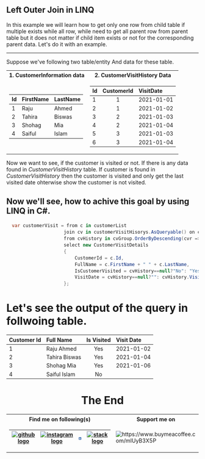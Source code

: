 ## Left Outer Join in LINQ

In this example we will learn how to get only one row from child table if multiple exists while all row, while need to get all parent row from parent table but it does 
not matter if child item exists or not for the corresponding parent data. Let's do it with an example. 

---
Suppose we've following two table/entity And data for these table.

<table>
<tr><th>1. CustomerInformation data</th><th>2. CustomerVisitHistory Data</th></tr>
<tr><td>

| Id            | FirstName     | LastName  |
| ------------- |:------------- |:----------|
| 1             | Raju          | Ahmed     |
| 2             | Tahira        | Biswas    |
| 3             | Shohag        | Mia       |
| 4             | Saiful        | Islam     |

</td><td>

| Id            | CustomerId    | VisitDate  |
| ------------- |:-------------:|:-----------|
| 1             | 1             | 2021-01-01 |
| 2             | 1             | 2021-01-02 |
| 3             | 2             | 2021-01-03 |
| 4             | 2             | 2021-01-04 |
| 5             | 3             | 2021-01-03 |
| 6             | 3             | 2021-01-04 |

</td></tr> </table>


Now we want to see, if the customer is visited or not. If there is any data found in *CustomerVisitHistory* table. If customer is found in *CustomerVisitHistory* then the customer
is visited and only get the last visited date ohterwise show the customer is not visited. 

## Now we'll see, how to achive this goal by using LINQ in C#.
 ```csharp
   var customerVisit = from c in customerList
                      join cv in customerVisitHisorys.AsQueryable() on c.Id equals cv.CustomerId into cvGroup
                      from cvHistory in cvGroup.OrderByDescending(cvr => cvr.Id).Take(1).DefaultIfEmpty()
                      select new CustomerVisitDetails
                      {
                          CustomerId = c.Id,
                          FullName = c.FirstName + " " + c.LastName,
                          IsCustomerVisited = cvHistory==null?"No": "Yes",
                          VisitDate = cvHistory==null?"": cvHistory.VisitDate
                      };
```
# Let's see the output of the query in follwoing table.
| Customer Id   | Full Name     | Is Visited | Visit Date |
| :------------ |:--------------|:----------:|:-----------|
| 1             | Raju Ahmed    | Yes        | 2021-01-02 |
| 2             | Tahira Biswas | Yes        | 2021-01-04 |
| 3             | Shohag Mia    | Yes        | 2021-01-06 |
| 4             | Saiful Islam  | No         |            |

<h1 align="center">The End</h1>

<table align="center">
<tr><th>Find me on following(s)</th><th>Support me on</th></tr>
<tr><td>

| [<img src="https://github.com/irajuahmed/irajuahmed/blob/main/images/github.png" alt="github logo" width="34">](https://github.com/irajuahmed) | [<img src="https://github.com/irajuahmed/irajuahmed/blob/main/images/instagram.jpg" alt="instagram logo" width="24">](https://www.instagram.com/marginalraju/) | [<img src="https://github.com/irajuahmed/irajuahmed/blob/main/images/Linkedin.png" alt="Linkedin Logo" width="24">](https://www.linkedin.com/in/raju-ahmed-263475126/)| [<img src="https://github.com/irajuahmed/irajuahmed/blob/main/images/stack.svg" alt="stack logo" width="24">](https://stackoverflow.com/users/5615778) 
|---|---|---|---|

</td><td>

<p><a href="https://www.buymeacoffee.com/https://www.buymeacoffee.com/mIUyB3X5P"> <img align="left" src="https://cdn.buymeacoffee.com/buttons/v2/default-yellow.png" height="50" width="210" alt="https://www.buymeacoffee.com/mIUyB3X5P" /></a></p>

</td></tr> </table>
